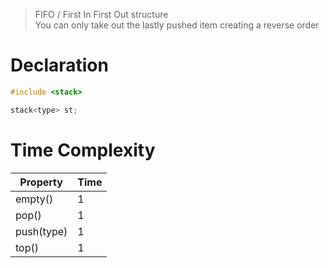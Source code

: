 > FIFO / First In First Out structure  
> You can only take out the lastly pushed item creating a reverse order  

# Declaration
```c++
#include <stack>
```
```c++
stack<type> st;
```

# Time Complexity
|  Property  | Time |
| ---------- | ---- |
| empty()    | 1    |
| pop()      | 1    |
| push(type) | 1    |
| top()      | 1    |